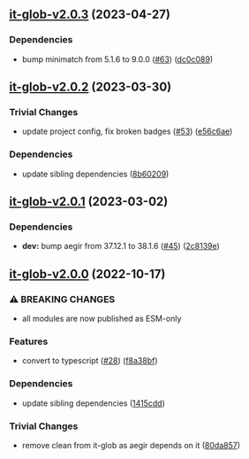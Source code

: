 ## [it-glob-v2.0.3](https://github.com/achingbrain/it/compare/it-glob-v2.0.2...it-glob-v2.0.3) (2023-04-27)


### Dependencies

* bump minimatch from 5.1.6 to 9.0.0 ([#63](https://github.com/achingbrain/it/issues/63)) ([dc0c089](https://github.com/achingbrain/it/commit/dc0c089de3d238d72ce44fcbaff328238a27beaa))

## [it-glob-v2.0.2](https://github.com/achingbrain/it/compare/it-glob-v2.0.1...it-glob-v2.0.2) (2023-03-30)


### Trivial Changes

* update project config, fix broken badges ([#53](https://github.com/achingbrain/it/issues/53)) ([e56c6ae](https://github.com/achingbrain/it/commit/e56c6ae9a0a766b5eab77040e92b2e034ce52d2e))


### Dependencies

* update sibling dependencies ([8b60209](https://github.com/achingbrain/it/commit/8b60209d429e282f8d5e5218ee2019ae7153585b))

## [it-glob-v2.0.1](https://github.com/achingbrain/it/compare/it-glob-v2.0.0...it-glob-v2.0.1) (2023-03-02)


### Dependencies

* **dev:** bump aegir from 37.12.1 to 38.1.6 ([#45](https://github.com/achingbrain/it/issues/45)) ([2c8139e](https://github.com/achingbrain/it/commit/2c8139ef060efa72c386aa3863e6c575f6f199e5))

## [it-glob-v2.0.0](https://github.com/achingbrain/it/compare/it-glob-v1.0.2...it-glob-v2.0.0) (2022-10-17)


### ⚠ BREAKING CHANGES

* all modules are now published as ESM-only

### Features

* convert to typescript ([#28](https://github.com/achingbrain/it/issues/28)) ([f8a38bf](https://github.com/achingbrain/it/commit/f8a38bfb1b902e8101f1077eb33c3cea49819464))


### Dependencies

* update sibling dependencies ([1415cdd](https://github.com/achingbrain/it/commit/1415cdd019f32c08b1024e60bf3816619e361938))


### Trivial Changes

* remove clean from it-glob as aegir depends on it ([80da857](https://github.com/achingbrain/it/commit/80da857e2badaf7f4014c96853bcb2a7830e6032))
